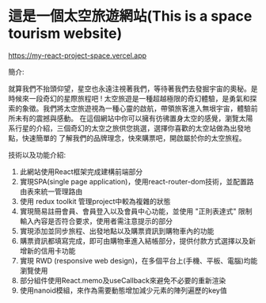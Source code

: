 # 這是一個太空旅遊網站(This is a space tourism website)
https://my-react-project-space.vercel.app

簡介:

就算我們不抬頭仰望，星空也永遠注視著我們，等待著我們去發掘宇宙的奧秘。是時候來一段奇幻的星際旅程吧 !
太空旅遊是一種超越極限的奇幻體驗，是勇氣和探索的象徵。我們將太空旅遊視為一種心靈的啟航，帶領旅客進入無垠宇宙，體驗前所未有的震撼與感動。
在這個網站中你可以擁有彷彿置身太空的感覺，瀏覽太陽系行星的介紹，三個奇幻的太空之旅供您挑選，選擇你喜歡的太空站做為出發地點，快速簡單的
了解我們的品牌理念，快來購票吧，開啟屬於你的太空旅程。

技術以及功能介紹:
1. 此網站使用React框架完成建構前端部分
2. 實現SPA(single page application)，使用react-router-dom技術，並配置路由表來統一管理路由
3. 使用 redux toolkit 管理project中較為複雜的狀態
4. 實現簡易註冊會員、︀會員登入以及會員中心功能，並使用 "正則表達式" 限制輸入內容是否符合要求，使用者需注意提示的部分
5. 實現添加並同步旅程、︀出發地點以及購票資訊到購物車內的功能
6. 購票資訊都填寫完成，即可由購物車進入結帳部分，提供付款方式選擇以及新增新的信用卡功能
7. 實現 RWD (responsive web design)，在多個平台上(手機、︀平板、︀電腦)均能瀏覽使用
8. 部分組件使用React.memo及useCallback來避免不必要的重新渲染
9. 使用nanoid模組，來作為需要動態增加減少元素的陣列遍歷的key值
